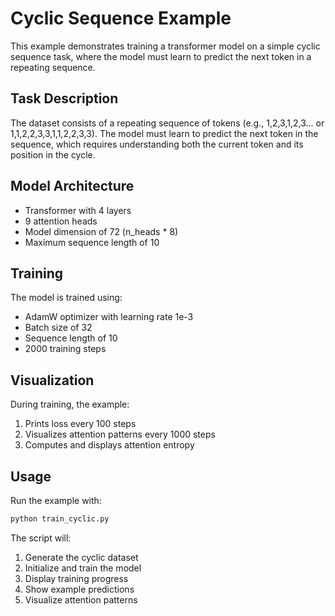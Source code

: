 # Cyclic Sequence Example

This example demonstrates training a transformer model on a simple cyclic sequence task,
where the model must learn to predict the next token in a repeating sequence.

## Task Description

The dataset consists of a repeating sequence of tokens (e.g., 1,2,3,1,2,3... or 1,1,2,2,3,3,1,1,2,2,3,3).
The model must learn to predict the next token in the sequence, which requires understanding
both the current token and its position in the cycle.

## Model Architecture

- Transformer with 4 layers
- 9 attention heads
- Model dimension of 72 (n_heads * 8)
- Maximum sequence length of 10

## Training

The model is trained using:
- AdamW optimizer with learning rate 1e-3
- Batch size of 32
- Sequence length of 10
- 2000 training steps

## Visualization

During training, the example:
1. Prints loss every 100 steps
2. Visualizes attention patterns every 1000 steps
3. Computes and displays attention entropy

## Usage

Run the example with:
```bash
python train_cyclic.py
```

The script will:
1. Generate the cyclic dataset
2. Initialize and train the model
3. Display training progress
4. Show example predictions
5. Visualize attention patterns 